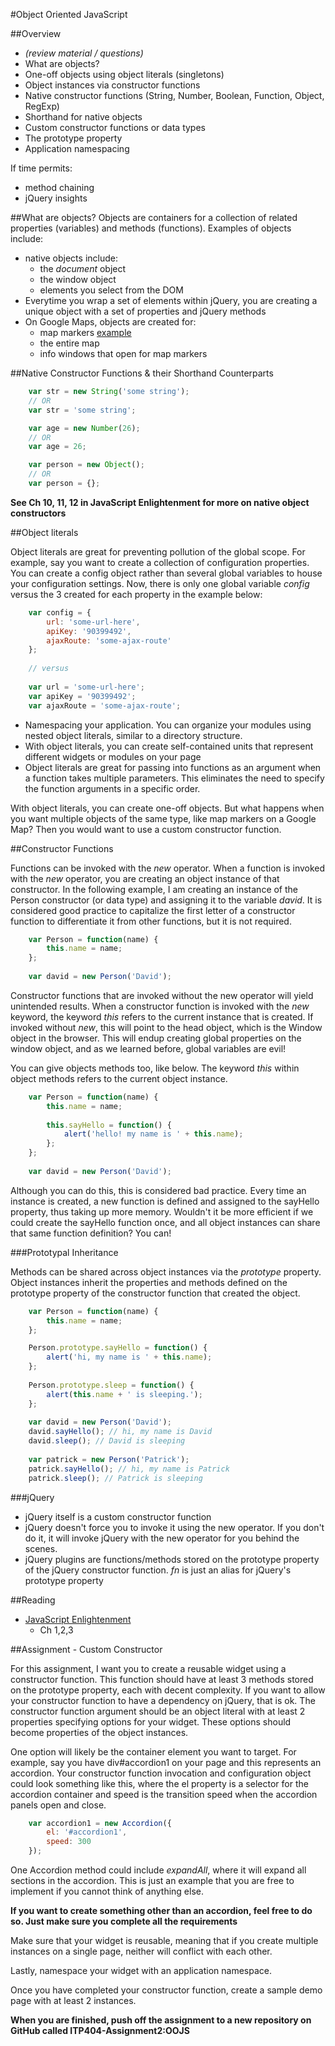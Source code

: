 #Object Oriented JavaScript

##Overview
* _(review material / questions)_
* What are objects?
* One-off objects using object literals (singletons)
* Object instances via constructor functions
* Native constructor functions (String, Number, Boolean, Function, Object, RegExp)
* Shorthand for native objects
* Custom constructor functions or data types
* The prototype property
* Application namespacing

If time permits:

* method chaining
* jQuery insights

##What are objects?
Objects are containers for a collection of related properties (variables) and methods (functions). Examples of objects include:

* native objects include:
	* the _document_ object
	* the window object
	* elements you select from the DOM 
* Everytime you wrap a set of elements within jQuery, you are creating a unique object with a set of properties and jQuery methods
* On Google Maps, objects are created for:
	* map markers [example](http://www.housingmaps.com/) 
	* the entire map
	* info windows that open for map markers

##Native Constructor Functions & their Shorthand Counterparts
```js
	var str = new String('some string');
	// OR
	var str = 'some string';
```

```js
	var age = new Number(26);
	// OR
	var age = 26;
```

```js
	var person = new Object();
	// OR
	var person = {};
```

__See Ch 10, 11, 12 in JavaScript Enlightenment for more on native object constructors__


##Object literals

Object literals are great for preventing pollution of the global scope. For example, say you want to create a collection of configuration properties. You can create a config object rather than several global variables to house your configuration settings. Now, there is only one global variable _config_ versus the 3 created for each property in the example below:

```js
	var config = {
		url: 'some-url-here',
		apiKey: '90399492',
		ajaxRoute: 'some-ajax-route'
	};
	
	// versus
	
	var url = 'some-url-here';
	var apiKey = '90399492';
	var ajaxRoute = 'some-ajax-route';
```

* Namespacing your application. You can organize your modules using nested object literals, similar to a directory structure.
* With object literals, you can create self-contained units that represent different widgets or modules on your page
* Object literals are great for passing into functions as an argument when a function takes multiple parameters. This eliminates the need to specify the function arguments in a specific order.

With object literals, you can create one-off objects. But what happens when you want multiple objects of the same type, like map markers on a Google Map? Then you would want to use a custom constructor function.


##Constructor Functions

Functions can be invoked with the _new_ operator. When a function is invoked with the _new_ operator, you are creating an object instance of that constructor. In the following example, I am creating an instance of the Person constructor (or data type) and assigning it to the variable _david_. It is considered good practice to capitalize the first letter of a constructor function to differentiate it from other functions, but it is not required.

```js
	var Person = function(name) {
		this.name = name;
	};
	
	var david = new Person('David');
```

Constructor functions that are invoked without the new operator will yield unintended results. When a constructor function is invoked with the _new_ keyword, the keyword _this_ refers to the current instance that is created. If invoked without _new_, this will point to the head object, which is the Window object in the browser. This will endup creating global properties on the window object, and as we learned before, global variables are evil!

You can give objects methods too, like below. The keyword _this_ within object methods refers to the current object instance.

```js
	var Person = function(name) {
		this.name = name;
		
		this.sayHello = function() {
			alert('hello! my name is ' + this.name);
		};
	};
	
	var david = new Person('David');
```

Although you can do this, this is considered bad practice. Every time an instance is created, a new function is defined and assigned to the sayHello property, thus taking up more memory. Wouldn't it be more efficient if we could create the sayHello function once, and all object instances can share that same function definition? You can!

###Prototypal Inheritance

Methods can be shared across object instances via the _prototype_ property. Object instances inherit the properties and methods defined on the prototype property of the constructor function that created the object.

```js
	var Person = function(name) {
		this.name = name;
	};

	Person.prototype.sayHello = function() {
		alert('hi, my name is ' + this.name);
	};
	
	Person.prototype.sleep = function() {
		alert(this.name + ' is sleeping.');
	};
	
	var david = new Person('David');
	david.sayHello(); // hi, my name is David
	david.sleep(); // David is sleeping
	
	var patrick = new Person('Patrick');
	patrick.sayHello(); // hi, my name is Patrick
	patrick.sleep(); // Patrick is sleeping
```

###jQuery
* jQuery itself is a custom constructor function
* jQuery doesn't force you to invoke it using the new operator. If you don't do it, it will invoke jQuery with the new operator for you behind the scenes.
* jQuery plugins are functions/methods stored on the prototype property of the jQuery constructor function. _fn_ is just an alias for jQuery's prototype property

##Reading
* [JavaScript Enlightenment](http://www.javascriptenlightenment.com/)
	* Ch 1,2,3 

##Assignment - Custom Constructor

For this assignment, I want you to create a reusable widget using a constructor function. This function should have at least 3 methods stored on the prototype property, each with decent complexity. If you want to allow your constructor function to have a dependency on jQuery, that is ok. The constructor function argument should be an object literal with at least 2 properties specifying options for your widget. These options should become properties of the object instances.

One option will likely be the container element you want to target. For example, say you have div#accordion1 on your page and this represents an accordion. Your constructor function invocation and configuration object could look something like this, where the el property is a selector for the accordion container and speed is the transition speed when the accordion panels open and close.

```js
	var accordion1 = new Accordion({
		el: '#accordion1',
		speed: 300
	});
```

One Accordion method could include _expandAll_, where it will expand all sections in the accordion. This is just an example that you are free to implement if you cannot think of anything else.

__If you want to create something other than an accordion, feel free to do so. Just make sure you complete all the requirements__

Make sure that your widget is reusable, meaning that if you create multiple instances on a single page, neither will conflict with each other.

Lastly, namespace your widget with an application namespace.

Once you have completed your constructor function, create a sample demo page with at least 2 instances. 

__When you are finished, push off the assignment to a new repository on GitHub called ITP404-Assignment2:OOJS__
